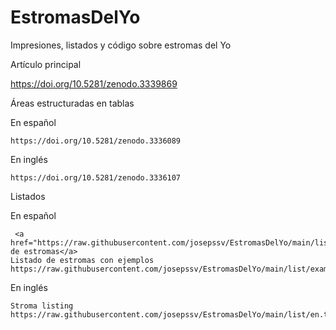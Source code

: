# EstromasDelYo
Impresiones, listados y código sobre estromas del Yo


Artículo principal

  https://doi.org/10.5281/zenodo.3339869


Áreas estructuradas en tablas

  En español
  
    https://doi.org/10.5281/zenodo.3336089
    
  En inglés
  
    https://doi.org/10.5281/zenodo.3336107
    

Listados

  En español
  
     <a href="https://raw.githubusercontent.com/josepssv/EstromasDelYo/main/list/es.txt">Listado de estromas</a>
    Listado de estromas con ejemplos https://raw.githubusercontent.com/josepssv/EstromasDelYo/main/list/examples_es.txt
    
  En inglés
  
    Stroma listing https://raw.githubusercontent.com/josepssv/EstromasDelYo/main/list/en.txt

